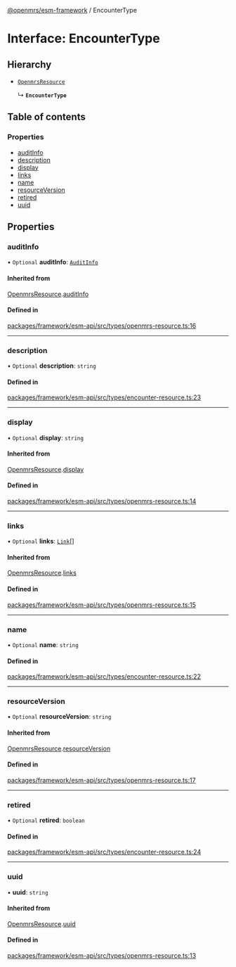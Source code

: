 [@openmrs/esm-framework](../API.md) / EncounterType

# Interface: EncounterType

## Hierarchy

- [`OpenmrsResource`](OpenmrsResource.md)

  ↳ **`EncounterType`**

## Table of contents

### Properties

- [auditInfo](EncounterType.md#auditinfo)
- [description](EncounterType.md#description)
- [display](EncounterType.md#display)
- [links](EncounterType.md#links)
- [name](EncounterType.md#name)
- [resourceVersion](EncounterType.md#resourceversion)
- [retired](EncounterType.md#retired)
- [uuid](EncounterType.md#uuid)

## Properties

### auditInfo

• `Optional` **auditInfo**: [`AuditInfo`](AuditInfo.md)

#### Inherited from

[OpenmrsResource](OpenmrsResource.md).[auditInfo](OpenmrsResource.md#auditinfo)

#### Defined in

[packages/framework/esm-api/src/types/openmrs-resource.ts:16](https://github.com/openmrs/openmrs-esm-core/blob/main/packages/framework/esm-api/src/types/openmrs-resource.ts#L16)

___

### description

• `Optional` **description**: `string`

#### Defined in

[packages/framework/esm-api/src/types/encounter-resource.ts:23](https://github.com/openmrs/openmrs-esm-core/blob/main/packages/framework/esm-api/src/types/encounter-resource.ts#L23)

___

### display

• `Optional` **display**: `string`

#### Inherited from

[OpenmrsResource](OpenmrsResource.md).[display](OpenmrsResource.md#display)

#### Defined in

[packages/framework/esm-api/src/types/openmrs-resource.ts:14](https://github.com/openmrs/openmrs-esm-core/blob/main/packages/framework/esm-api/src/types/openmrs-resource.ts#L14)

___

### links

• `Optional` **links**: [`Link`](Link.md)[]

#### Inherited from

[OpenmrsResource](OpenmrsResource.md).[links](OpenmrsResource.md#links)

#### Defined in

[packages/framework/esm-api/src/types/openmrs-resource.ts:15](https://github.com/openmrs/openmrs-esm-core/blob/main/packages/framework/esm-api/src/types/openmrs-resource.ts#L15)

___

### name

• `Optional` **name**: `string`

#### Defined in

[packages/framework/esm-api/src/types/encounter-resource.ts:22](https://github.com/openmrs/openmrs-esm-core/blob/main/packages/framework/esm-api/src/types/encounter-resource.ts#L22)

___

### resourceVersion

• `Optional` **resourceVersion**: `string`

#### Inherited from

[OpenmrsResource](OpenmrsResource.md).[resourceVersion](OpenmrsResource.md#resourceversion)

#### Defined in

[packages/framework/esm-api/src/types/openmrs-resource.ts:17](https://github.com/openmrs/openmrs-esm-core/blob/main/packages/framework/esm-api/src/types/openmrs-resource.ts#L17)

___

### retired

• `Optional` **retired**: `boolean`

#### Defined in

[packages/framework/esm-api/src/types/encounter-resource.ts:24](https://github.com/openmrs/openmrs-esm-core/blob/main/packages/framework/esm-api/src/types/encounter-resource.ts#L24)

___

### uuid

• **uuid**: `string`

#### Inherited from

[OpenmrsResource](OpenmrsResource.md).[uuid](OpenmrsResource.md#uuid)

#### Defined in

[packages/framework/esm-api/src/types/openmrs-resource.ts:13](https://github.com/openmrs/openmrs-esm-core/blob/main/packages/framework/esm-api/src/types/openmrs-resource.ts#L13)

